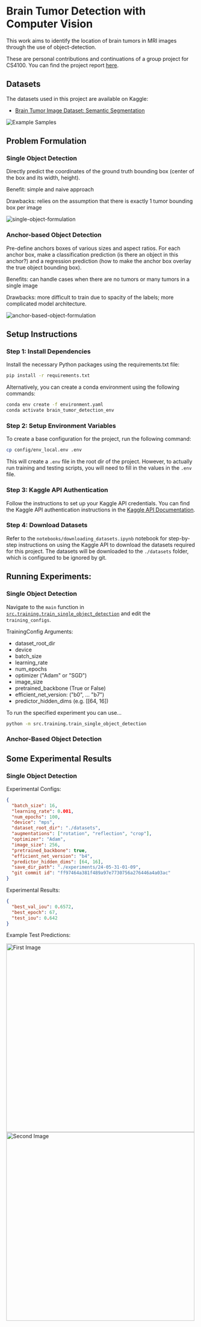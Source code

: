 # Brain Tumor Detection with Computer Vision

This work aims to identify the location of brain tumors in MRI images through the use of object-detection.

These are personal contributions and continuations of a group project for CS4100. You can find the project report [here](./resources/Project_Report.pdf).

## Datasets

The datasets used in this project are available on Kaggle:

- [Brain Tumor Image Dataset: Semantic Segmentation](https://www.kaggle.com/datasets/pkdarabi/brain-tumor-image-dataset-semantic-segmentation)

![Example Samples](./resources/bbox_dataset.png)

## Problem Formulation

### Single Object Detection

Directly predict the coordinates of the ground truth bounding box (center of the box and its width, height).

Benefit: simple and naive approach

Drawbacks: relies on the assumption that there is exactly 1 tumor bounding box per image

![single-object-formulation](./resources/single-bbox-prediction.png)

### Anchor-based Object Detection

Pre-define anchors boxes of various sizes and aspect ratios. For each anchor box, make a classification prediction (is there an object in this anchor?) and a regression prediction (how to make the anchor box overlay the true object bounding box).

Benefits: can handle cases when there are no tumors or many tumors in a single image

Drawbacks: more difficult to train due to spacity of the labels; more complicated model architecture.

![anchor-based-object-formulation](./resources/anchor-based-prediction.png)

## Setup Instructions

### Step 1: Install Dependencies

Install the necessary Python packages using the requirements.txt file:

```bash
pip install -r requirements.txt
```

Alternatively, you can create a conda environment using the following commands:

```bash
conda env create -f environment.yaml
conda activate brain_tumor_detection_env
```

### Step 2: Setup Environment Variables

To create a base configuration for the project, run the following command:

```bash
cp config/env_local.env .env
```

This will create a `.env` file in the root dir of the project. However, to actually run training and testing scripts, you will need to fill in the values in the `.env` file.

### Step 3: Kaggle API Authentication

Follow the instructions to set up your Kaggle API credentials. You can find the Kaggle API authentication instructions in the [Kaggle API Documentation](https://www.kaggle.com/docs/api).

### Step 4: Download Datasets

Refer to the `notebooks/downloading_datasets.ipynb` notebook for step-by-step instructions on using the Kaggle API to download the datasets required for this project. The datasets will be downloaded to the `./datasets` folder, which is configured to be ignored by git.

## Running Experiments:

### Single Object Detection

Navigate to the `main` function in [`src.training.train_single_object_detection`](./src/training/train_single_object_detection.py) and edit the `training_configs`.

TrainingConfig Arguments:

- dataset_root_dir
- device
- batch_size
- learning_rate
- num_epochs
- optimizer ("Adam" or "SGD")
- image_size
- pretrained_backbone (True or False)
- efficient_net_version: ("b0", ... "b7")
- predictor_hidden_dims (e.g. [[64, 16])

To run the specified experiment you can use...

```bash
python -m src.training.train_single_object_detection
```

### Anchor-Based Object Detection

## Some Experimental Results

### Single Object Detection

Experimental Configs:

```json
{
  "batch_size": 16,
  "learning_rate": 0.001,
  "num_epochs": 100,
  "device": "mps",
  "dataset_root_dir": "./datasets",
  "augmentations": ["rotation", "reflection", "crop"],
  "optimizer": "Adam",
  "image_size": 256,
  "pretrained_backbone": true,
  "efficient_net_version": "b4",
  "predictor_hidden_dims": [64, 16],
  "save_dir_path": "./experiments/24-05-31-01-09",
  "git commit id": "ff97464a381f489a97e7730756a276446a4a03ac"
}
```

Experimental Results:

```json
{
  "best_val_iou": 0.6572,
  "best_epoch": 67,
  "test_iou": 0.642
}
```

Example Test Predictions:


<img src="./resources/single_object_detection_samples/sample_2.png" alt="First Image" width="500"/> <img src="./resources/single_object_detection_samples/sample_2.png" alt="Second Image" width="500"/>
